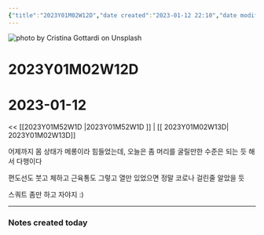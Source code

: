 ```yaml
---
{"title":"2023Y01M02W12D","date created":"2023-01-12 22:10","date modified":"2023-01-12 22:10","tag":["DailyNote"],"dg-publish":true,"스쿼트":null,"permalink":"/3_블로그/3_일상/2023Y/01M/02W/2023Y01M02W12D/","dgPassFrontmatter":true,"noteIcon":""}
---
```



![photo by Cristina Gottardi on Unsplash](https://images.unsplash.com/photo-1494935362342-566c6d6e75b5?crop=entropy&cs=tinysrgb&fm=jpg&ixid=MnwzNjM5Nzd8MHwxfHJhbmRvbXx8fHx8fHx8fDE2NzM1MjkwMjY&ixlib=rb-4.0.3&q=80&w=1500&h=500)



# 2023Y01M02W12D

# 2023-01-12

<< [[2023Y01M52W1D \|2023Y01M52W1D ]] | [[ 2023Y01M02W13D\| 2023Y01M02W13D]]

어제까지 몸 상태가 메롱이라 힘들었는데, 오늘은 좀 머리를 굴릴만한 수준은 되는 듯 해서 다행이다

편도선도 붓고 체하고 근육통도 그렇고 열만 있었으면 정말 코로나 걸린줄 알았을 듯

스쿼트 좀만 하고 자야지 :)

---
### Notes created today
 
